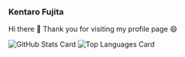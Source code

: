 ### Kentaro Fujita

Hi there 👋
Thank you for visiting my profile page 😄

<!--
**kentaro-fujita/kentaro-fujita** is a ✨ _special_ ✨ repository because its `README.md` (this file) appears on your GitHub profile.

Here are some ideas to get you started:

- 🔭 I’m currently working on ...
- 🌱 I’m currently learning ...
- 👯 I’m looking to collaborate on ...
- 🤔 I’m looking for help with ...
- 💬 Ask me about ...
- 📫 How to reach me: ...
- 😄 Pronouns: ...
- ⚡ Fun fact: ...
-->

![GitHub Stats Card](https://github-readme-stats.vercel.app/api?username=wisteken&show_icons=true&theme=dracula)
![Top Languages Card](https://github-readme-stats.vercel.app/api/top-langs/?username=wisteken&show_icons=true&theme=dracula&hide=jupyter%20notebook)
